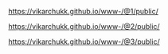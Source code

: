 https://vikarchukk.github.io/www-/@1/public/


https://vikarchukk.github.io/www-/@2/public/


https://vikarchukk.github.io/www-/@3/public/
